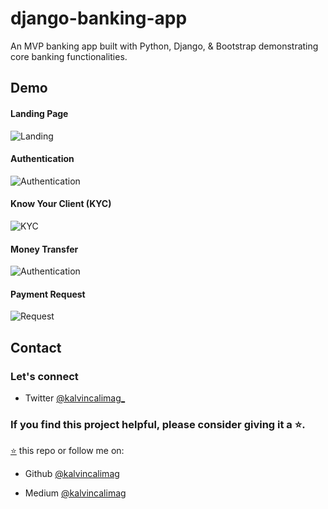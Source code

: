 # django-banking-app

An MVP banking app built with Python, Django, & Bootstrap demonstrating core banking functionalities.

## Demo

#### Landing Page

![Landing](https://res.cloudinary.com/dotera808/image/upload/v1724570570/KCoin/LandingPage_a6tww6.gif)

#### Authentication

![Authentication](https://res.cloudinary.com/dotera808/image/upload/v1724567637/KCoin/KCoin_Auth_e04xda.gif)

#### Know Your Client (KYC)

![KYC](https://res.cloudinary.com/dotera808/image/upload/v1724570264/KCoin/KYC_rnwhug.gif)

#### Money Transfer

![Authentication](https://res.cloudinary.com/dotera808/image/upload/v1724567637/KCoin/Money_Transfer_edecpp.gif)

#### Payment Request

![Request](https://res.cloudinary.com/dotera808/image/upload/v1724570264/KCoin/Payment_Request_3_lcx5o8.gif)

## Contact

### Let's connect

- Twitter [@kalvincalimag\_](https://twitter.com/kalvincalimag_)

### If you find this project helpful, please consider giving it a ⭐.

[⭐](https://github.com/kalvincalimag/django-nextjs-jwt-starter) this repo or follow me on:

- Github [@kalvincalimag](https://github.com/kalvincalimag)

- Medium [@kalvincalimag](https://medium.com/@kalvincalimag)

